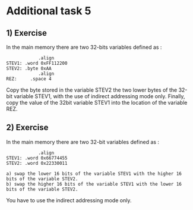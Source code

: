 # Additional task 5
## 1) Exercise

In the main memory there are two 32-bits variables defined as :
```
            .align
STEV1: .word 0xFF112200
STEV2: .byte 0xAA
            .align
REZ:     .space 4
```
Copy the byte stored in the variable STEV2 the two lower bytes of the 32-bit variable STEV1, with the use of indirect addressing mode only. Finally, copy the value of the 32bit variable STEV1 into the location of the variable REZ.



## 2) Exercise

In the main memory there are two 32-bit variables defined as :
```
            .align
STEV1: .word 0x66774455
STEV2: .word 0x22330011
```
    a) swap the lower 16 bits of the variable STEV1 with the higher 16 bits of the variable STEV2.
    b) swap the higher 16 bits of the variable STEV1 with the lower 16 bits of the variable STEV2.

You have to use the indirect addressing mode only.
